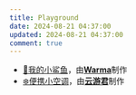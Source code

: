 ```yaml
---
title: Playground
date: 2024-08-21 04:37:00
updated: 2024-08-21 04:37:00
comment: true
---
```


- [🦈我的小鲨鱼](/playground/shark/)，由[**Warma**](https://space.bilibili.com/53456)制作
- [❄️便携小空调](/playground/air-conditioner/)，由[**云游君**](https://www.yunyoujun.cn/)制作
